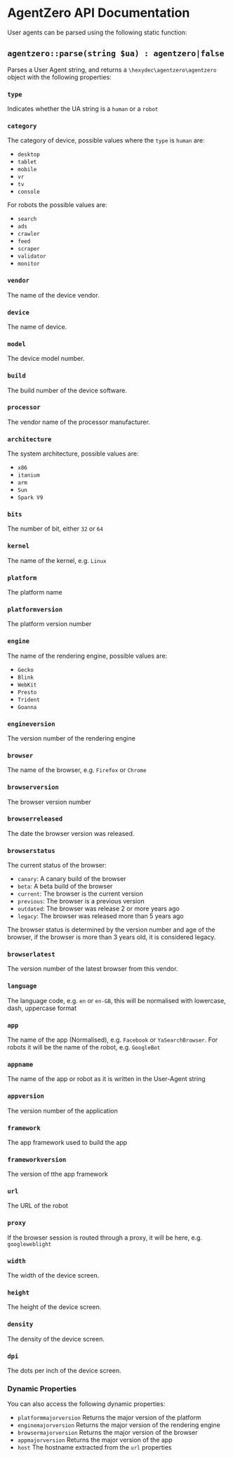 # AgentZero API Documentation

User agents can be parsed using the following static function:

## `agentzero::parse(string $ua) : agentzero|false`

Parses a User Agent string, and returns a `\hexydec\agentzero\agentzero` object with the following properties:

### `type`

Indicates whether the UA string is a `human` or a `robot`

### `category`

The category of device, possible values where the `type` is `human` are:

- `desktop`
- `tablet`
- `mobile`
- `vr`
- `tv`
- `console`

For robots the possible values are:

- `search`
- `ads`
- `crawler`
- `feed`
- `scraper`
- `validator`
- `monitor`

### `vendor`

The name of the device vendor.

### `device`

The name of device.

### `model`

The device model number.

### `build`

The build number of the device software.

### `processor`

The vendor name of the processor manufacturer.

### `architecture`

The system architecture, possible values are:

- `x86`
- `itanium`
- `arm`
- `Sun`
- `Spark V9`

### `bits`

The number of bit, either `32` or `64`

### `kernel`

The name of the kernel, e.g. `Linux`

### `platform`

The platform name

### `platformversion`

The platform version number

### `engine`

The name of the rendering engine, possible values are:

- `Gecko`
- `Blink`
- `WebKit`
- `Presto`
- `Trident`
- `Goanna`

### `engineversion`

The version number of the rendering engine

### `browser`

The name of the browser, e.g. `Firefox` or `Chrome`

### `browserversion`

The browser version number

### `browserreleased`

The date the browser version was released.

### `browserstatus`

The current status of the browser:

- `canary`: A canary build of the browser
- `beta`: A beta build of the browser
- `current`: The browser is the current version
- `previous`: The browser is a previous version
- `outdated`: The browser was release 2 or more years ago
- `legacy`: The browser was released more than 5 years ago

The browser status is determined by the version number and age of the browser, if the browser is more than 3 years old, it is considered legacy.

### `browserlatest`

The version number of the latest browser from this vendor.

### `language`

The language code, e.g. `en` or `en-GB`, this will be normalised with lowercase, dash, uppercase format

### `app`

The name of the app (Normalised), e.g. `Facebook` or `YaSearchBrowser`. For robots it will be the name of the robot, e.g. `GoogleBot`

### `appname`

The name of the app or robot as it is written in the User-Agent string

### `appversion`

The version number of the application

### `framework`

The app framework used to build the app

### `frameworkversion`

The version of tthe app framework

### `url`

The URL of the robot

### `proxy`

If the browser session is routed through a proxy, it will be here, e.g. `googleweblight`

### `width`

The width of the device screen.

### `height`

The height of the device screen.

### `density`

The density of the device screen.
### `dpi`

The dots per inch of the device screen.

### Dynamic Properties

You can also access the following dynamic properties:

- `platformmajorversion` Returns the major version of the platform
- `enginemajorversion` Returns the major version of the rendering engine
- `browsermajorversion` Returns the major version of the browser
- `appmajorversion` Returns the major version of the app
- `host` The hostname extracted from the `url` properties